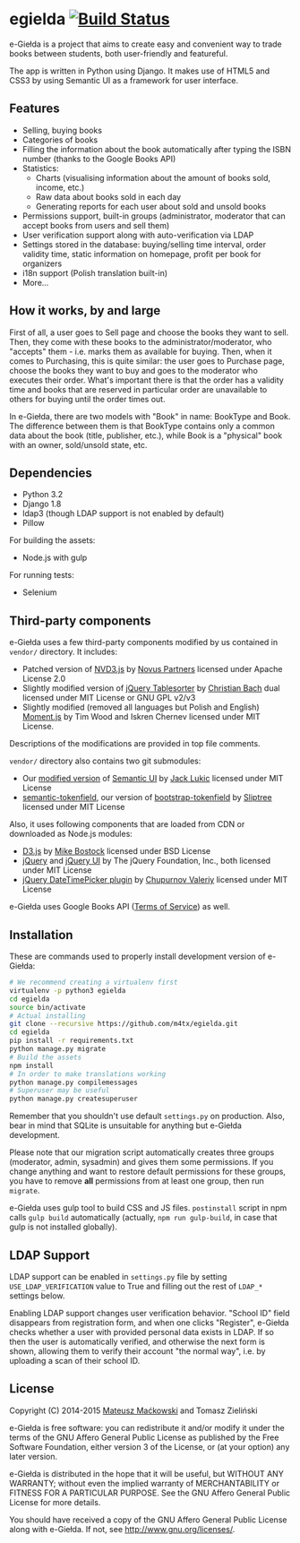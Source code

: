 egielda [![Build Status](https://travis-ci.org/m4tx/egielda.svg?branch=master)](https://travis-ci.org/m4tx/egielda)
=======

e-Giełda is a project that aims to create easy and convenient way to trade books between students, both user-friendly and featureful.

The app is written in Python using Django. It makes use of HTML5 and CSS3 by using Semantic UI as a framework for user interface.

## Features
* Selling, buying books
* Categories of books
* Filling the information about the book automatically after typing the ISBN number (thanks to the Google Books API)
* Statistics:
  * Charts (visualising information about the amount of books sold, income, etc.)
  * Raw data about books sold in each day
  * Generating reports for each user about sold and unsold books
* Permissions support, built-in groups (administrator, moderator that can accept books from users and sell them)
* User verification support along with auto-verification via LDAP
* Settings stored in the database: buying/selling time interval, order validity time, static information on homepage, profit per book for organizers
* i18n support (Polish translation built-in)
* More...

## How it works, by and large
First of all, a user goes to Sell page and choose the books they want to sell. Then, they come with these books to the administrator/moderator, who "accepts" them - i.e. marks them as available for buying. Then, when it comes to Purchasing, this is quite similar: the user goes to Purchase page, choose the books they want to buy and goes to the moderator who executes their order. What's important there is that the order has a validity time and books that are reserved in particular order are unavailable to others for buying until the order times out.

In e-Giełda, there are two models with "Book" in name: BookType and Book. The difference between them is that BookType contains only a common data about the book (title, publisher, etc.), while Book is a "physical" book with an owner, sold/unsold state, etc.

## Dependencies
* Python 3.2
* Django 1.8
* ldap3 (though LDAP support is not enabled by default)
* Pillow

For building the assets:
* Node.js with gulp

For running tests:
* Selenium

## Third-party components
e-Giełda uses a few third-party components modified by us contained in `vendor/` directory. It includes:
* Patched version of [NVD3.js](http://nvd3.org/) by [Novus Partners](https://www.novus.com/) licensed under Apache License 2.0
* Slightly modified version of [jQuery Tablesorter](http://tablesorter.com/docs/) by [Christian Bach](https://twitter.com/lovepeacenukes) dual licensed under MIT License or GNU GPL v2/v3
* Slightly modified (removed all languages but Polish and English) [Moment.js](http://momentjs.com/) by Tim Wood and Iskren Chernev licensed under MIT License.

Descriptions of the modifications are provided in top file comments.

`vendor/` directory also contains two git submodules:
* Our [modified version](https://github.com/m4tx/egielda-Semantic-UI) of [Semantic UI](http://www.semantic-ui.com/) by [Jack Lukic](http://www.jacklukic.com) licensed under MIT License
* [semantic-tokenfield](https://github.com/m4tx/semantic-tokenfield), our version of [bootstrap-tokenfield](https://github.com/sliptree/bootstrap-tokenfield) by [Sliptree](https://sliptree.com/) licensed under MIT License

Also, it uses following components that are loaded from CDN or downloaded as Node.js modules:
* [D3.js](http://d3js.org/) by [Mike Bostock](http://bost.ocks.org/mike/) licensed under BSD License
* [jQuery](http://jquery.com/) and [jQuery UI](http://jquery.com/) by The jQuery Foundation, Inc., both licensed under MIT License
* [jQuery DateTimePicker plugin](http://xdsoft.net/jqplugins/datetimepicker/) by [Chupurnov Valeriy](https://github.com/xdan) licensed under MIT License

e-Giełda uses Google Books API ([Terms of Service](https://developers.google.com/books/terms)) as well.

## Installation
These are commands used to properly install development version of e-Giełda:

```bash
# We recommend creating a virtualenv first
virtualenv -p python3 egielda
cd egielda
source bin/activate
# Actual installing
git clone --recursive https://github.com/m4tx/egielda.git
cd egielda
pip install -r requirements.txt
python manage.py migrate
# Build the assets
npm install
# In order to make translations working
python manage.py compilemessages
# Superuser may be useful
python manage.py createsuperuser
```
Remember that you shouldn't use default `settings.py` on production. Also, bear in mind that SQLite is unsuitable for anything but e-Giełda development.

Please note that our migration script automatically creates three groups (moderator, admin, sysadmin) and gives them some permissions. If you change anything and want to restore default permissions for these groups, you have to remove **all** permissions from at least one group, then run `migrate`.

e-Giełda uses gulp tool to build CSS and JS files. `postinstall` script in npm calls `gulp build` automatically (actually, `npm run gulp-build`, in case that gulp is not installed globally).

## LDAP Support
LDAP support can be enabled in `settings.py` file by setting `USE_LDAP_VERIFICATION` value to True and filling out the rest of `LDAP_*` settings below.

Enabling LDAP support changes user verification behavior. "School ID" field disappears from registration form, and when one clicks "Register", e-Giełda checks whether a user with provided personal data exists in LDAP. If so then the user is automatically verified, and otherwise the next form is shown, allowing them to verify their account "the normal way", i.e. by uploading a scan of their school ID.

## License
Copyright (C) 2014-2015 [Mateusz Maćkowski](http://m4tx.pl) and Tomasz Zieliński

e-Giełda is free software: you can redistribute it and/or modify
it under the terms of the GNU Affero General Public License as
published by the Free Software Foundation, either version 3 of the
License, or (at your option) any later version.

e-Giełda is distributed in the hope that it will be useful,
but WITHOUT ANY WARRANTY; without even the implied warranty of
MERCHANTABILITY or FITNESS FOR A PARTICULAR PURPOSE.  See the
GNU Affero General Public License for more details.

You should have received a copy of the GNU Affero General Public License
along with e-Giełda.  If not, see http://www.gnu.org/licenses/.
